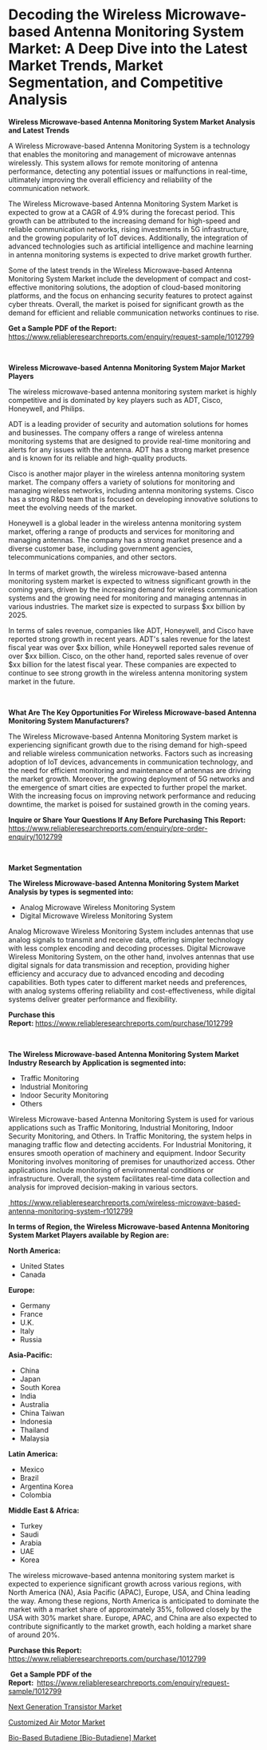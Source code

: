 <p><h1>Decoding the Wireless Microwave-based Antenna Monitoring System Market: A Deep Dive into the Latest Market Trends, Market Segmentation, and Competitive Analysis</h1></p><p><strong>Wireless Microwave-based Antenna Monitoring System Market Analysis and Latest Trends</strong></p>
<p><p>A Wireless Microwave-based Antenna Monitoring System is a technology that enables the monitoring and management of microwave antennas wirelessly. This system allows for remote monitoring of antenna performance, detecting any potential issues or malfunctions in real-time, ultimately improving the overall efficiency and reliability of the communication network.</p><p>The Wireless Microwave-based Antenna Monitoring System Market is expected to grow at a CAGR of 4.9% during the forecast period. This growth can be attributed to the increasing demand for high-speed and reliable communication networks, rising investments in 5G infrastructure, and the growing popularity of IoT devices. Additionally, the integration of advanced technologies such as artificial intelligence and machine learning in antenna monitoring systems is expected to drive market growth further.</p><p>Some of the latest trends in the Wireless Microwave-based Antenna Monitoring System Market include the development of compact and cost-effective monitoring solutions, the adoption of cloud-based monitoring platforms, and the focus on enhancing security features to protect against cyber threats. Overall, the market is poised for significant growth as the demand for efficient and reliable communication networks continues to rise.</p></p>
<p><strong>Get a Sample PDF of the Report:&nbsp;</strong> <a href="https://www.reliableresearchreports.com/enquiry/request-sample/1012799">https://www.reliableresearchreports.com/enquiry/request-sample/1012799</a></p>
<p>&nbsp;</p>
<p><strong>Wireless Microwave-based Antenna Monitoring System Major Market Players</strong></p>
<p><p>The wireless microwave-based antenna monitoring system market is highly competitive and is dominated by key players such as ADT, Cisco, Honeywell, and Philips.</p><p>ADT is a leading provider of security and automation solutions for homes and businesses. The company offers a range of wireless antenna monitoring systems that are designed to provide real-time monitoring and alerts for any issues with the antenna. ADT has a strong market presence and is known for its reliable and high-quality products.</p><p>Cisco is another major player in the wireless antenna monitoring system market. The company offers a variety of solutions for monitoring and managing wireless networks, including antenna monitoring systems. Cisco has a strong R&D team that is focused on developing innovative solutions to meet the evolving needs of the market.</p><p>Honeywell is a global leader in the wireless antenna monitoring system market, offering a range of products and services for monitoring and managing antennas. The company has a strong market presence and a diverse customer base, including government agencies, telecommunications companies, and other sectors.</p><p>In terms of market growth, the wireless microwave-based antenna monitoring system market is expected to witness significant growth in the coming years, driven by the increasing demand for wireless communication systems and the growing need for monitoring and managing antennas in various industries. The market size is expected to surpass $xx billion by 2025.</p><p>In terms of sales revenue, companies like ADT, Honeywell, and Cisco have reported strong growth in recent years. ADT's sales revenue for the latest fiscal year was over $xx billion, while Honeywell reported sales revenue of over $xx billion. Cisco, on the other hand, reported sales revenue of over $xx billion for the latest fiscal year. These companies are expected to continue to see strong growth in the wireless antenna monitoring system market in the future.</p></p>
<p>&nbsp;</p>
<p><strong>What Are The Key Opportunities For Wireless Microwave-based Antenna Monitoring System Manufacturers?</strong></p>
<p><p>The Wireless Microwave-based Antenna Monitoring System market is experiencing significant growth due to the rising demand for high-speed and reliable wireless communication networks. Factors such as increasing adoption of IoT devices, advancements in communication technology, and the need for efficient monitoring and maintenance of antennas are driving the market growth. Moreover, the growing deployment of 5G networks and the emergence of smart cities are expected to further propel the market. With the increasing focus on improving network performance and reducing downtime, the market is poised for sustained growth in the coming years.</p></p>
<p><strong>Inquire or Share Your Questions If Any Before Purchasing This Report:</strong> <a href="https://www.reliableresearchreports.com/enquiry/pre-order-enquiry/1012799">https://www.reliableresearchreports.com/enquiry/pre-order-enquiry/1012799</a></p>
<p>&nbsp;</p>
<p><strong>Market Segmentation</strong></p>
<p><strong>The Wireless Microwave-based Antenna Monitoring System Market Analysis by types is segmented into:</strong></p>
<p><ul><li>Analog Microwave Wireless Monitoring System</li><li>Digital Microwave Wireless Monitoring System</li></ul></p>
<p><p>Analog Microwave Wireless Monitoring System includes antennas that use analog signals to transmit and receive data, offering simpler technology with less complex encoding and decoding processes. Digital Microwave Wireless Monitoring System, on the other hand, involves antennas that use digital signals for data transmission and reception, providing higher efficiency and accuracy due to advanced encoding and decoding capabilities. Both types cater to different market needs and preferences, with analog systems offering reliability and cost-effectiveness, while digital systems deliver greater performance and flexibility.</p></p>
<p><strong>Purchase this Report:&nbsp;</strong><a href="https://www.reliableresearchreports.com/purchase/1012799">https://www.reliableresearchreports.com/purchase/1012799</a></p>
<p>&nbsp;</p>
<p><strong>The Wireless Microwave-based Antenna Monitoring System Market Industry Research by Application is segmented into:</strong></p>
<p><ul><li>Traffic Monitoring</li><li>Industrial Monitoring</li><li>Indoor Security Monitoring</li><li>Others</li></ul></p>
<p><p>Wireless Microwave-based Antenna Monitoring System is used for various applications such as Traffic Monitoring, Industrial Monitoring, Indoor Security Monitoring, and Others. In Traffic Monitoring, the system helps in managing traffic flow and detecting accidents. For Industrial Monitoring, it ensures smooth operation of machinery and equipment. Indoor Security Monitoring involves monitoring of premises for unauthorized access. Other applications include monitoring of environmental conditions or infrastructure. Overall, the system facilitates real-time data collection and analysis for improved decision-making in various sectors.</p></p>
<p><a href="https://www.reliableresearchreports.com/wireless-microwave-based-antenna-monitoring-system-r1012799">&nbsp;https://www.reliableresearchreports.com/wireless-microwave-based-antenna-monitoring-system-r1012799</a></p>
<p><strong>In terms of Region, the Wireless Microwave-based Antenna Monitoring System Market Players available by Region are:</strong></p>
<p>
    <p> <strong> North America: </strong>
        <ul>
            <li>United States</li>
            <li>Canada</li>
        </ul>
        </p> 
    <p> <strong> Europe: </strong>
        <ul>
            <li>Germany</li>
            <li>France</li>
            <li>U.K.</li>
            <li>Italy</li>
            <li>Russia</li>
        </ul>
        </p> 
    <p> <strong> Asia-Pacific: </strong>
        <ul>
            <li>China</li>
            <li>Japan</li>
            <li>South Korea</li>
            <li>India</li>
            <li>Australia</li>
            <li>China Taiwan</li>
            <li>Indonesia</li>
            <li>Thailand</li>
            <li>Malaysia</li>
        </ul>
        </p> 
    <p> <strong> Latin America: </strong>
        <ul>
            <li>Mexico</li>
            <li>Brazil</li>
            <li>Argentina Korea</li>
            <li>Colombia</li>
        </ul>
        </p> 
    <p> <strong> Middle East & Africa: </strong>
        <ul>
            <li>Turkey</li>
            <li>Saudi</li>
            <li>Arabia</li>
            <li>UAE</li>
            <li>Korea</li>
        </ul>
    </p>
    </p>
<p><p>The wireless microwave-based antenna monitoring system market is expected to experience significant growth across various regions, with North America (NA), Asia Pacific (APAC), Europe, USA, and China leading the way. Among these regions, North America is anticipated to dominate the market with a market share of approximately 35%, followed closely by the USA with 30% market share. Europe, APAC, and China are also expected to contribute significantly to the market growth, each holding a market share of around 20%.</p></p>
<p><strong>Purchase this Report: </strong><a href="https://www.reliableresearchreports.com/purchase/1012799">https://www.reliableresearchreports.com/purchase/1012799</a></p>
<p>&nbsp;<strong>Get a Sample PDF of the Report:&nbsp;&nbsp;</strong><a href="https://www.reliableresearchreports.com/enquiry/request-sample/1012799">https://www.reliableresearchreports.com/enquiry/request-sample/1012799</a></p>
<p><strong></strong></p>
<p><p><a href="https://www.linkedin.com/pulse/next-generation-transistor-market-research-report-provides-o7qrc?trackingId=5nkOhP7r3WyGzwKwYVf5cA%3D%3D">Next Generation Transistor Market</a></p><p><a href="https://www.linkedin.com/pulse/customized-air-motor-market-comprehensive-report-its-share-qbghc?trackingId=DCv5CAMBKQYYLNz1gMMUXg%3D%3D">Customized Air Motor Market</a></p><p><a href="https://www.linkedin.com/pulse/bio-based-butadiene-bio-butadiene-market-challenges-hx0fe?trackingId=2zr3z0mEoLbx9tKaWvusuw%3D%3D">Bio-Based Butadiene [Bio-Butadiene] Market</a></p></p>
